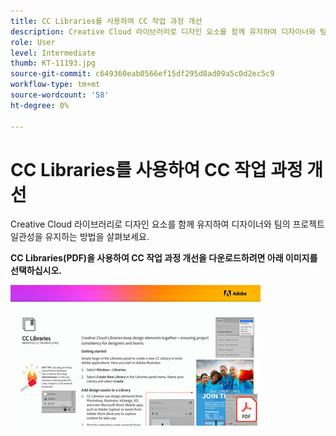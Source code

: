 ```yaml
---
title: CC Libraries를 사용하여 CC 작업 과정 개선
description: Creative Cloud 라이브러리로 디자인 요소를 함께 유지하여 디자이너와 팀의 프로젝트 일관성을 유지하는 방법을 살펴보세요
role: User
level: Intermediate
thumb: KT-11193.jpg
source-git-commit: c649360eab0566ef15df295d8ad09a5c0d2ec5c9
workflow-type: tm+mt
source-wordcount: '58'
ht-degree: 0%

---
```


# CC Libraries를 사용하여 CC 작업 과정 개선

Creative Cloud 라이브러리로 디자인 요소를 함께 유지하여 디자이너와 팀의 프로젝트 일관성을 유지하는 방법을 살펴보세요.

**CC Libraries(PDF)을 사용하여 CC 작업 과정 개선을 다운로드하려면 아래 이미지를 선택하십시오.**

[![Acrobat 튜토리얼 이미지](assets/Improveccworkflowswithcclibraries_400.jpg)](assets/ImproveCCWorkflowsCCLibraries.pdf)
